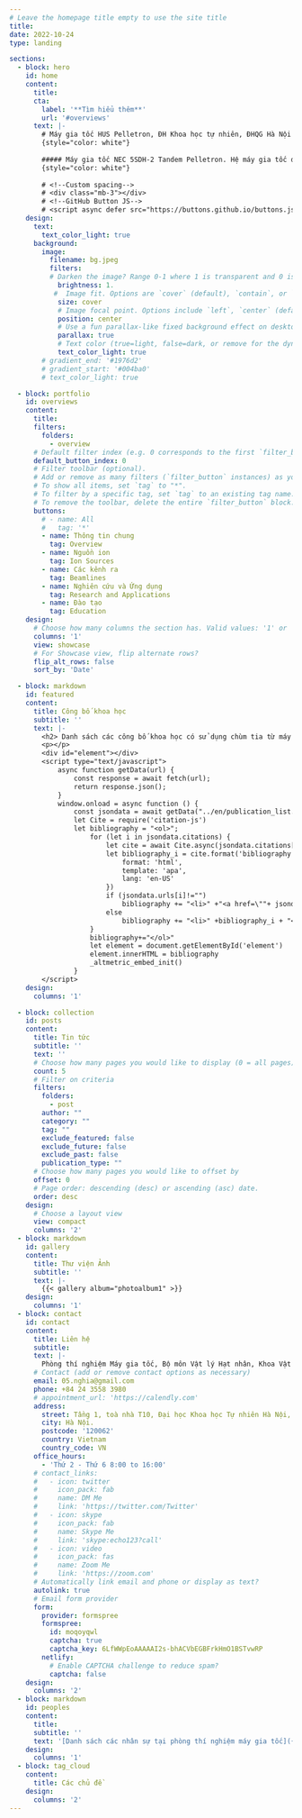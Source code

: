 ```yaml
---
# Leave the homepage title empty to use the site title
title:
date: 2022-10-24
type: landing

sections:
  - block: hero
    id: home
    content:
      title: 
      cta:
        label: '**Tìm hiểu thêm**'
        url: '#overviews'
      text: |-
        # Máy gia tốc HUS Pelletron, ĐH Khoa học tự nhiên, ĐHQG Hà Nội
        {style="color: white"}
        
        ##### Máy gia tốc NEC 5SDH-2 Tandem Pelletron. Hệ máy gia tốc dùng cho nghiên cứu cơ bản đầu tiên và duy nhất của Viêt Nam. Ứng dụng các kỹ thuật phân tích dùng chùm ion (Ion beam analysis) và cấy ion (MeV-ion implantation) trong nghiên cứu vật liệu, môi trường, địa chất v.v ...
        {style="color: white"}
        
        # <!--Custom spacing-->
        # <div class="mb-3"></div>
        # <!--GitHub Button JS-->
        # <script async defer src="https://buttons.github.io/buttons.js"></script>
    design:
      text:
        text_color_light: true
      background:
        image:
          filename: bg.jpeg
          filters:
          # Darken the image? Range 0-1 where 1 is transparent and 0 is opaque.
            brightness: 1.
           #  Image fit. Options are `cover` (default), `contain`, or `actual` size.
            size: cover
            # Image focal point. Options include `left`, `center` (default), or `right`.
            position: center
            # Use a fun parallax-like fixed background effect on desktop? true/false
            parallax: true
            # Text color (true=light, false=dark, or remove for the dynamic theme color).
            text_color_light: true
        # gradient_end: '#1976d2'
        # gradient_start: '#004ba0'
        # text_color_light: true

  - block: portfolio
    id: overviews
    content:
      title: 
      filters:
        folders:
          - overview
      # Default filter index (e.g. 0 corresponds to the first `filter_button` instance below).
      default_button_index: 0
      # Filter toolbar (optional).
      # Add or remove as many filters (`filter_button` instances) as you like.
      # To show all items, set `tag` to "*".
      # To filter by a specific tag, set `tag` to an existing tag name.
      # To remove the toolbar, delete the entire `filter_button` block.
      buttons:
        # - name: All
        #   tag: '*'
        - name: Thông tin chung
          tag: Overview
        - name: Nguồn ion
          tag: Ion Sources
        - name: Các kênh ra
          tag: Beamlines
        - name: Nghiên cứu và Ứng dụng
          tag: Research and Applications
        - name: Đào tạo
          tag: Education
    design:
      # Choose how many columns the section has. Valid values: '1' or '2'.
      columns: '1'
      view: showcase
      # For Showcase view, flip alternate rows?
      flip_alt_rows: false
      sort_by: 'Date'

  - block: markdown
    id: featured
    content:
      title: Công bố khoa học
      subtitle: ''
      text: |-
        <h2> Danh sách các công bố khoa học có sử dụng chùm tia từ máy gia tốc HUS Pelletron:</h2>
        <p></p>
        <div id="element"></div>
        <script type="text/javascript">
            async function getData(url) {
                const response = await fetch(url);
                return response.json();
            }
            window.onload = async function () {
                const jsondata = await getData("../en/publication_list.json")
                let Cite = require('citation-js')
                let bibliography = "<ol>";
                    for (let i in jsondata.citations) {
                        let cite = await Cite.async(jsondata.citations[i])
                        let bibliography_i = cite.format('bibliography', {
                            format: 'html',
                            template: 'apa',
                            lang: 'en-US'
                        })
                        if (jsondata.urls[i]!="")
                            bibliography += "<li>" +"<a href=\""+ jsondata.urls[i] + " \"target=\"_blank\">"+bibliography_i + "</a></li>"
                        else
                            bibliography += "<li>" +bibliography_i + "</li>"
                    }
                    bibliography+="</ol>"
                    let element = document.getElementById('element')
                    element.innerHTML = bibliography
                    _altmetric_embed_init()
                }        
        </script>
    design:
      columns: '1'

  - block: collection
    id: posts
    content:
      title: Tin tức
      subtitle: ''
      text: ''
      # Choose how many pages you would like to display (0 = all pages)
      count: 5
      # Filter on criteria
      filters:
        folders:
          - post
        author: ""
        category: ""
        tag: ""
        exclude_featured: false
        exclude_future: false
        exclude_past: false
        publication_type: ""
      # Choose how many pages you would like to offset by
      offset: 0
      # Page order: descending (desc) or ascending (asc) date.
      order: desc
    design:
      # Choose a layout view
      view: compact
      columns: '2'
  - block: markdown
    id: gallery
    content:
      title: Thư viện Ảnh
      subtitle: ''
      text: |-
        {{< gallery album="photoalbum1" >}}
    design:
      columns: '1'
  - block: contact
    id: contact
    content:
      title: Liên hệ
      subtitle:
      text: |-
        Phòng thí nghiệm Máy gia tốc, Bộ môn Vật lý Hạt nhân, Khoa Vật lý
      # Contact (add or remove contact options as necessary)
      email: 05.nghia@gmail.com
      phone: +84 24 3558 3980
      # appointment_url: 'https://calendly.com'
      address:
        street: Tầng 1, toà nhà T10, Đại học Khoa học Tự nhiên Hà Nội, 334 Nguyễn Trãi, Thanh Xuân
        city: Hà Nội.
        postcode: '120062'
        country: Vietnam
        country_code: VN
      office_hours:
        - 'Thứ 2 - Thứ 6 8:00 to 16:00'
      # contact_links:
      #   - icon: twitter
      #     icon_pack: fab
      #     name: DM Me
      #     link: 'https://twitter.com/Twitter'
      #   - icon: skype
      #     icon_pack: fab
      #     name: Skype Me
      #     link: 'skype:echo123?call'
      #   - icon: video
      #     icon_pack: fas
      #     name: Zoom Me
      #     link: 'https://zoom.com'
      # Automatically link email and phone or display as text?
      autolink: true
      # Email form provider
      form:
        provider: formspree
        formspree:
          id: moqoyqwl
          captcha: true
          captcha_key: 6LfWWpEoAAAAAI2s-bhACVbEGBFrkHmO1BSTvwRP
        netlify:
          # Enable CAPTCHA challenge to reduce spam?
          captcha: false
    design:
      columns: '2'
  - block: markdown
    id: peoples
    content:
      title: 
      subtitle: ''
      text: '[Danh sách các nhân sự tại phòng thí nghiệm máy gia tốc]({{< ref "peoples">}})'
    design:
      columns: '1'      
  - block: tag_cloud
    content:
      title: Các chủ đề
    design:
      columns: '2'
---
```

